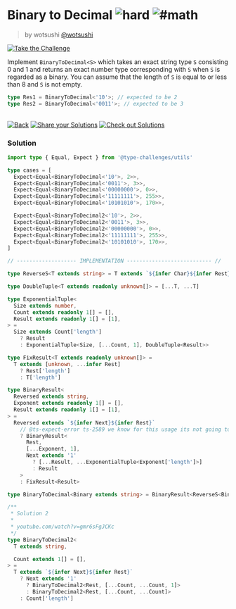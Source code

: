 <!--info-header-start--><h1>Binary to Decimal <img src="https://img.shields.io/badge/-hard-de3d37" alt="hard"/> <img src="https://img.shields.io/badge/-%23math-999" alt="#math"/></h1><blockquote><p>by wotsushi <a href="https://github.com/wotsushi" target="_blank">@wotsushi</a></p></blockquote><p><a href="https://tsch.js.org/6141/play" target="_blank"><img src="https://img.shields.io/badge/-Take%20the%20Challenge-3178c6?logo=typescript&logoColor=white" alt="Take the Challenge"/></a> </p><!--info-header-end-->

Implement `BinaryToDecimal<S>` which takes an exact string type `S` consisting 0 and 1 and returns an exact number type corresponding with `S` when `S` is regarded as a binary.
You can assume that the length of `S` is equal to or less than 8 and `S` is not empty.

```ts
type Res1 = BinaryToDecimal<'10'>; // expected to be 2
type Res2 = BinaryToDecimal<'0011'>; // expected to be 3
```


<!--info-footer-start--><br><a href="../../README.md" target="_blank"><img src="https://img.shields.io/badge/-Back-grey" alt="Back"/></a> <a href="https://tsch.js.org/6141/answer" target="_blank"><img src="https://img.shields.io/badge/-Share%20your%20Solutions-teal" alt="Share your Solutions"/></a> <a href="https://tsch.js.org/6141/solutions" target="_blank"><img src="https://img.shields.io/badge/-Check%20out%20Solutions-de5a77?logo=awesome-lists&logoColor=white" alt="Check out Solutions"/></a> <!--info-footer-end--> 
 
### Solution
 
 
```ts
import type { Equal, Expect } from '@type-challenges/utils'

type cases = [
  Expect<Equal<BinaryToDecimal<'10'>, 2>>,
  Expect<Equal<BinaryToDecimal<'0011'>, 3>>,
  Expect<Equal<BinaryToDecimal<'00000000'>, 0>>,
  Expect<Equal<BinaryToDecimal<'11111111'>, 255>>,
  Expect<Equal<BinaryToDecimal<'10101010'>, 170>>,

  Expect<Equal<BinaryToDecimal2<'10'>, 2>>,
  Expect<Equal<BinaryToDecimal2<'0011'>, 3>>,
  Expect<Equal<BinaryToDecimal2<'00000000'>, 0>>,
  Expect<Equal<BinaryToDecimal2<'11111111'>, 255>>,
  Expect<Equal<BinaryToDecimal2<'10101010'>, 170>>,
]

// ------------------- IMPLEMENTATION --------------------------- //

type ReverseS<T extends string> = T extends `${infer Char}${infer Rest}` ? `${ReverseS<Rest>}${Char}` : T

type DoubleTuple<T extends readonly unknown[]> = [...T, ...T]

type ExponentialTuple<
  Size extends number,
  Count extends readonly 1[] = [],
  Result extends readonly 1[] = [1],
> =
  Size extends Count['length']
    ? Result
    : ExponentialTuple<Size, [...Count, 1], DoubleTuple<Result>>

type FixResult<T extends readonly unknown[]> =
  T extends [unknown, ...infer Rest]
    ? Rest['length']
    : T['length']

type BinaryResult<
  Reversed extends string,
  Exponent extends readonly 1[] = [],
  Result extends readonly 1[] = [1],
> =
  Reversed extends `${infer Next}${infer Rest}`
    // @ts-expect-error ts-2589 we know for this usage its not going to be infinite, its per the challenge description
    ? BinaryResult<
      Rest,
      [...Exponent, 1],
      Next extends '1'
        ? [...Result, ...ExponentialTuple<Exponent['length']>]
        : Result
    >
    : FixResult<Result>

type BinaryToDecimal<Binary extends string> = BinaryResult<ReverseS<Binary>>

/**
 * Solution 2
 *
 * youtube.com/watch?v=gmr6sFgJCKc
 */
type BinaryToDecimal2<
  T extends string,

  Count extends 1[] = [],
> =
  T extends `${infer Next}${infer Rest}`
    ? Next extends '1'
      ? BinaryToDecimal2<Rest, [...Count, ...Count, 1]>
      : BinaryToDecimal2<Rest, [...Count, ...Count]>
    : Count['length']
```
